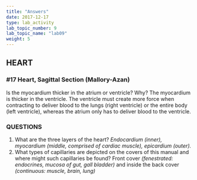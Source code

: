 ```yaml
---
title: "Answers"
date: 2017-12-17
type: lab_activity
lab_topic_number: 9
lab_topic_name: "lab09"
weight: 5
---
```

<div class="entrybody">
						<h2><span class="caps">HEART</span></h2>

<h3>#17 Heart, Sagittal Section (Mallory-Azan)</h3>

<p>Is the myocardium thicker in the atrium or ventricle?  Why?   The myocardium is thicker in the ventricle.  The ventricle must create more force when contracting to deliver blood to the lungs (right ventricle) or the entire body (left ventricle), whereas the atrium only has to deliver blood to the ventricle. </p>

<h3><span class="caps">QUESTIONS</span></h3>


<ol>
<li>What are the three layers of the heart? <em>Endocardium (inner), myocardium (middle, comprised of cardiac muscle), epicardium (outer).</em></li>
<li>What types of capillaries are depicted on the covers of this manual and where might such capillaries be found?  Front cover <em>(fenestrated: endocrines, mucosa of gut, gall bladder)</em> and inside the back cover <em>(continuous: muscle, brain, lung)</em>  </li>
</ol>


						
						
</div>
